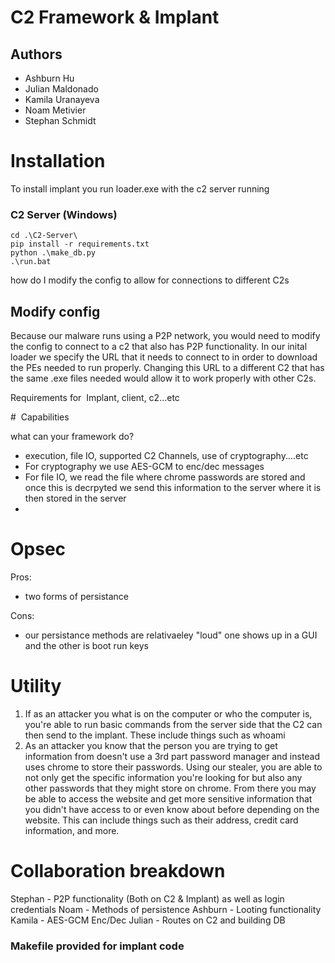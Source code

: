 # C2 Framework & Implant

## Authors
- Ashburn Hu
- Julian Maldonado
- Kamila Uranayeva
- Noam Metivier
- Stephan Schmidt
# Installation 


To install implant you run loader.exe with the c2 server running

### C2 Server (Windows)
```
cd .\C2-Server\
pip install -r requirements.txt
python .\make_db.py
.\run.bat
```

how do I modify the config to allow for connections to different C2s
## Modify config
Because our malware runs using a P2P network, you would need to modify the 
config to connect to a c2 that also has P2P functionality. In our inital loader we specify the URL
that it needs to connect to in order to download the PEs needed to run properly. Changing this URL to a different 
C2 that has the same .exe files needed would allow it to work properly with other C2s. 

Requirements for  Implant, client, c2...etc

#  Capabilities

what can your framework do?

- execution, file IO, supported C2 Channels, use of cryptography....etc
- For cryptography we use AES-GCM to enc/dec messages
- For file IO, we read the file where chrome passwords are stored and once this is decrpyted we send this information to the server where it is then stored in the server
- 

# Opsec

Pros:
  - two forms of persistance


Cons:
  - our persistance methods are relativaeley "loud" one shows up in a GUI and the other is boot run keys
# Utility

1) If as an attacker you what is on the computer or who the computer is, you're able to run basic commands from the server side that the C2 can then send to the implant. These include things such as whoami
2) As an attacker you know that the person you are trying to get information from doesn't use a 3rd part password manager and instead uses chrome to store their passwords. Using our stealer, you are able to not only get the specific information you're looking for but also any other passwords that they might store on chrome. From there you may be able to access the website and get more sensitive information that you didn't have access to or even know about before depending on the website. This can include things such as their address, credit card information, and more.

# Collaboration breakdown

Stephan - P2P functionality (Both on C2 & Implant) as well as login credentials
Noam - Methods of persistence
Ashburn - Looting functionality
Kamila - AES-GCM Enc/Dec
Julian - Routes on C2 and building DB



### Makefile provided for implant code






